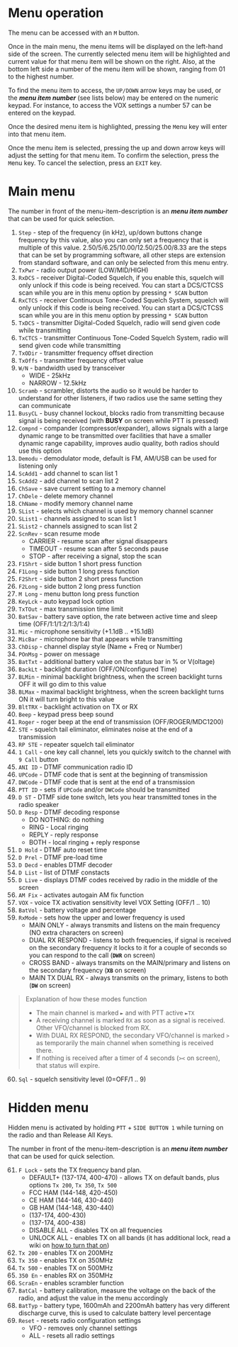 # Menu operation

The menu can be accessed with an `M` button.

Once in the main menu, the menu items will be displayed on the left-hand side of the screen. The currently selected menu item will be highlighted and current value for that menu item will be shown on the right. Also, at the bottom left side a number of the menu item will be shown, ranging from 01 to the highest number. 

To find the menu item to access, the `UP/DOWN` arrow keys may be used, or the **_menu item number_** (see lists below) may be entered on the numeric keypad. For instance, to access the VOX settings a number 57 can be entered on the keypad.

Once the desired menu item is highlighted, pressing the `M`enu key will enter into that menu item.

Once the menu item is selected, pressing the up and down arrow keys will adjust the setting for that menu item. To confirm the selection, press the `M`enu key. To cancel the selection, press an `EXIT` key.

# Main menu

The number in front of the menu-item-description is an **_menu item number_** that can be used for quick selection.
1. `Step` - step of the frequency (in kHz), up/down buttons change frequency by this value, also you can only set a frequency that is multiple of this value. 2.50/5/6.25/10.00/12.50/25.00/8.33 are the steps that can be set by programming software, all other steps are extension from standard software, and can only be selected from this menu entry.
1. `TxPwr` - radio output power (LOW/MID/HIGH)
1. `RxDCS` - receiver Digital-Coded Squelch, if you enable this, squelch will only unlock if this code is being received. You can start a DCS/CTCSS scan while you are in this menu option by pressing `* SCAN` button
1. `RxCTCS` - receiver Continuous Tone-Coded Squelch System, squelch will only unlock if this code is being received. You can start a DCS/CTCSS scan while you are in this menu option by pressing `* SCAN` button
1. `TxDCS` - transmitter Digital-Coded Squelch, radio will send given code while transmitting
1. `TxCTCS` - transmitter Continuous Tone-Coded Squelch System, radio will send given code while transmitting
1. `TxODir` - transmitter frequency offset direction
1. `TxOffs` - transmitter frequency offset value
1. `W/N` - bandwidth used by transceiver
   * WIDE - 25kHz
   * NARROW - 12.5kHz
1. `Scramb` - scrambler, distorts the audio so it would be harder to understand for other listeners, if two radios use the same setting they can communicate
1. `BusyCL` - busy channel lockout, blocks radio from transmitting because signal is being received (with **BUSY** on screen while PTT is pressed)
1. `Compnd` - compander (compressor/expander), allows signals with a large dynamic range to be transmitted over facilities that have a smaller dynamic range capability, improves audio quality, both radios should use this option
1. `Demodu` - demodulator mode, default is FM, AM/USB can be used for listening only
1. `ScAdd1` - add channel to scan list 1
1. `ScAdd2` - add channel to scan list 2
1. `ChSave` - save current setting to a memory channel
1. `ChDele` - delete memory channel
1. `ChName` - modify memory channel name
1. `SList` - selects which channel is used by memory channel scanner
1. `SList1` - channels assigned to scan list 1
1. `SList2` - channels assigned to scan list 2
1. `ScnRev` - scan resume mode
   * CARRIER - resume scan after signal disappears
   * TIMEOUT - resume scan after 5 seconds pause
   * STOP - after receiving a signal, stop the scan
1. `F1Shrt` - side button 1 short press function
1. `F1Long` - side button 1 long press function
1. `F2Shrt` - side button 2 short press function
1. `F2Long` - side button 2 long press function
1. `M Long` - menu button long press function
1. `KeyLck` - auto keypad lock option
1. `TxTOut` - max transmission time limit
1. `BatSav` - battery save option, the rate between active time and sleep time (OFF/1:1/1:2/1:3/1:4)
1. `Mic` - microphone sensitivity (+1.1dB .. +15.1dB)
1. `MicBar` - microphone bar that appears while transmitting
1. `ChDisp` - channel display style (Name + Freq or Number)
1. `POnMsg` - power on message
1. `BatTxt` - additional battery value on the status bar in % or V(oltage)
1. `BackLt` - backlight duration  (OFF/ON/configured Time)
1. `BLMin` - minimal backlight brightness, when the screen backlight turns OFF it will go dim to this value
2. `BLMax` - maximal backlight brightness, when the screen backlight turns ON it will turn bright to this value
1. `BltTRX` - backlight activation on TX or RX
1. `Beep` - keypad press beep sound
1. `Roger` - roger beep at the end of transmission (OFF/ROGER/MDC1200)
1. `STE` - squelch tail eliminator, eliminates noise at the end of a transmission
1. `RP STE` - repeater squelch tail eliminator
1. `1 Call` - one key call channel, lets you quickly switch to the channel with `9 Call` button
1. `ANI ID` - DTMF communication radio ID
1. `UPCode` - DTMF code that is sent at the beginning of transmission
1. `DWCode` - DTMF code that is sent at the end of a transmission
1. `PTT ID` - sets if `UPCode` and/or `DWCode` should be transmitted
1. `D ST` - DTMF side tone switch, lets you hear transmitted tones in the radio speaker
1. `D Resp` - DTMF decoding response 
   * DO NOTHING: do nothing
   * RING - Local ringing
   * REPLY - reply response
   * BOTH - local ringing + reply response
1. `D Hold` - DTMF auto reset time
1. `D Prel` - DTMF pre-load time
1. `D Decd` - enables DTMF decoder
1. `D List` - list of DTMF constacts
1. `D Live` - displays DTMF codes received by radio in the middle of the screen
1. `AM Fix` - activates autogain AM fix function
1. `VOX` - voice TX activation sensitivity level VOX Setting (OFF/1 .. 10)
1. `BatVol` - battery voltage and percentage
1. `RxMode` - sets how the upper and lower frequency is used
   * MAIN ONLY - always transmits and listens on the main frequency (NO extra characters on screen)
   * DUAL RX RESPOND - listens to both frequencies, if signal is received on the secondary frequency it locks to it for a couple of seconds so you can respond to the call (**`DWR`** on screen)
   * CROSS BAND - always transmits on the MAIN/primary and listens on the secondary frequency (**`XB`** on screen)
   * MAIN TX DUAL RX - always transmits on the primary, listens to both (**`DW`** on screen)
>    Explanation of how these modes function
>    * The main channel is marked `►` and with PTT active `►TX`
>    * A receiving channel is marked `RX` as soon as a signal is received. Other VFO/channel is blocked from RX.
>    * With DUAL RX RESPOND, the secondary VFO/channel is marked `>` as temporarily the main channel when something is received there. 
>    * If nothing is received after a timer of 4 seconds (`><` on screen), that status will expire.
60. `Sql` - squelch sensitivity level (0=OFF/1 .. 9)

# Hidden menu

Hidden menu is activated by holding `PTT` + `SIDE BUTTON 1` while turning on the radio and than Release All Keys.

The number in front of the menu-item-description is an **_menu item number_** that can be used for quick selection.

61. `F Lock` - sets the TX frequency band plan. 
    * DEFAULT+ (137-174, 400-470) - allows TX on default bands, plus options `Tx 200`, `Tx 350`, `Tx 500`
    * FCC HAM (144-148, 420-450)
    * CE HAM (144-146, 430-440)
    * GB HAM (144-148, 430-440)
    * (137-174, 400-430)
    * (137-174, 400-438)
    * DISABLE ALL - disables TX on all frequencies
    * UNLOCK ALL - enables TX on all bands (it has additional lock, read a wiki on [how to turn that on](https://github.com/egzumer/uv-k5-firmware-custom/wiki/Radio-operation#tx-on-all-bands))
1. `Tx 200` - enables TX on 200MHz
1. `Tx 350` - enables TX on 350MHz
1. `Tx 500` - enables TX on 500MHz
1. `350 En` - enables RX on 350MHz
1. `ScraEn` - enables scrambler function
1. `BatCal` - battery calibration, measure the voltage on the back of the radio, and adjust the value in the menu accordingly
1. `BatTyp` - battery type, 1600mAh and 2200mAh battery has very different discharge curve, this is used to calculate battery level percentage
1. `Reset` - resets radio configuration settings
   * VFO - removes only channel settings
   * ALL - resets all radio settings

